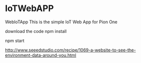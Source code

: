 # IoTWebAPP
WebIoTApp
This is the simple IoT Web App for Pion One 

download the code 
 npm install
 
 npm start


http://www.seeedstudio.com/recipe/1069-a-website-to-see-the-environment-data-around-you.html
